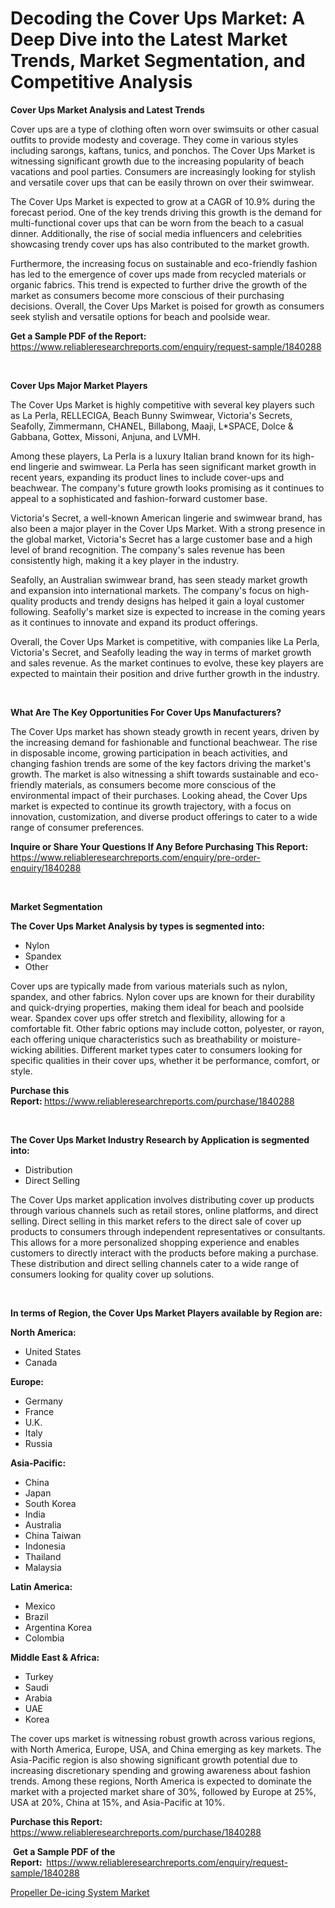 <p><h1>Decoding the Cover Ups Market: A Deep Dive into the Latest Market Trends, Market Segmentation, and Competitive Analysis</h1></p><p><strong>Cover Ups Market Analysis and Latest Trends</strong></p>
<p><p>Cover ups are a type of clothing often worn over swimsuits or other casual outfits to provide modesty and coverage. They come in various styles including sarongs, kaftans, tunics, and ponchos. The Cover Ups Market is witnessing significant growth due to the increasing popularity of beach vacations and pool parties. Consumers are increasingly looking for stylish and versatile cover ups that can be easily thrown on over their swimwear.</p><p>The Cover Ups Market is expected to grow at a CAGR of 10.9% during the forecast period. One of the key trends driving this growth is the demand for multi-functional cover ups that can be worn from the beach to a casual dinner. Additionally, the rise of social media influencers and celebrities showcasing trendy cover ups has also contributed to the market growth.</p><p>Furthermore, the increasing focus on sustainable and eco-friendly fashion has led to the emergence of cover ups made from recycled materials or organic fabrics. This trend is expected to further drive the growth of the market as consumers become more conscious of their purchasing decisions. Overall, the Cover Ups Market is poised for growth as consumers seek stylish and versatile options for beach and poolside wear.</p></p>
<p><strong>Get a Sample PDF of the Report:&nbsp;</strong> <a href="https://www.reliableresearchreports.com/enquiry/request-sample/1840288">https://www.reliableresearchreports.com/enquiry/request-sample/1840288</a></p>
<p>&nbsp;</p>
<p><strong>Cover Ups Major Market Players</strong></p>
<p><p>The Cover Ups Market is highly competitive with several key players such as La Perla, RELLECIGA, Beach Bunny Swimwear, Victoria's Secrets, Seafolly, Zimmermann, CHANEL, Billabong, Maaji, L*SPACE, Dolce & Gabbana, Gottex, Missoni, Anjuna, and LVMH.</p><p>Among these players, La Perla is a luxury Italian brand known for its high-end lingerie and swimwear. La Perla has seen significant market growth in recent years, expanding its product lines to include cover-ups and beachwear. The company's future growth looks promising as it continues to appeal to a sophisticated and fashion-forward customer base.</p><p>Victoria's Secret, a well-known American lingerie and swimwear brand, has also been a major player in the Cover Ups Market. With a strong presence in the global market, Victoria's Secret has a large customer base and a high level of brand recognition. The company's sales revenue has been consistently high, making it a key player in the industry.</p><p>Seafolly, an Australian swimwear brand, has seen steady market growth and expansion into international markets. The company's focus on high-quality products and trendy designs has helped it gain a loyal customer following. Seafolly's market size is expected to increase in the coming years as it continues to innovate and expand its product offerings.</p><p>Overall, the Cover Ups Market is competitive, with companies like La Perla, Victoria's Secret, and Seafolly leading the way in terms of market growth and sales revenue. As the market continues to evolve, these key players are expected to maintain their position and drive further growth in the industry.</p></p>
<p>&nbsp;</p>
<p><strong>What Are The Key Opportunities For Cover Ups Manufacturers?</strong></p>
<p><p>The Cover Ups market has shown steady growth in recent years, driven by the increasing demand for fashionable and functional beachwear. The rise in disposable income, growing participation in beach activities, and changing fashion trends are some of the key factors driving the market's growth. The market is also witnessing a shift towards sustainable and eco-friendly materials, as consumers become more conscious of the environmental impact of their purchases. Looking ahead, the Cover Ups market is expected to continue its growth trajectory, with a focus on innovation, customization, and diverse product offerings to cater to a wide range of consumer preferences.</p></p>
<p><strong>Inquire or Share Your Questions If Any Before Purchasing This Report:</strong> <a href="https://www.reliableresearchreports.com/enquiry/pre-order-enquiry/1840288">https://www.reliableresearchreports.com/enquiry/pre-order-enquiry/1840288</a></p>
<p>&nbsp;</p>
<p><strong>Market Segmentation</strong></p>
<p><strong>The Cover Ups Market Analysis by types is segmented into:</strong></p>
<p><ul><li>Nylon</li><li>Spandex</li><li>Other</li></ul></p>
<p><p>Cover ups are typically made from various materials such as nylon, spandex, and other fabrics. Nylon cover ups are known for their durability and quick-drying properties, making them ideal for beach and poolside wear. Spandex cover ups offer stretch and flexibility, allowing for a comfortable fit. Other fabric options may include cotton, polyester, or rayon, each offering unique characteristics such as breathability or moisture-wicking abilities. Different market types cater to consumers looking for specific qualities in their cover ups, whether it be performance, comfort, or style.</p></p>
<p><strong>Purchase this Report:&nbsp;</strong><a href="https://www.reliableresearchreports.com/purchase/1840288">https://www.reliableresearchreports.com/purchase/1840288</a></p>
<p>&nbsp;</p>
<p><strong>The Cover Ups Market Industry Research by Application is segmented into:</strong></p>
<p><ul><li>Distribution</li><li>Direct Selling</li></ul></p>
<p><p>The Cover Ups market application involves distributing cover up products through various channels such as retail stores, online platforms, and direct selling. Direct selling in this market refers to the direct sale of cover up products to consumers through independent representatives or consultants. This allows for a more personalized shopping experience and enables customers to directly interact with the products before making a purchase. These distribution and direct selling channels cater to a wide range of consumers looking for quality cover up solutions.</p></p>
<p>&nbsp;</p>
<p><strong>In terms of Region, the Cover Ups Market Players available by Region are:</strong></p>
<p>
    <p> <strong> North America: </strong>
        <ul>
            <li>United States</li>
            <li>Canada</li>
        </ul>
        </p> 
    <p> <strong> Europe: </strong>
        <ul>
            <li>Germany</li>
            <li>France</li>
            <li>U.K.</li>
            <li>Italy</li>
            <li>Russia</li>
        </ul>
        </p> 
    <p> <strong> Asia-Pacific: </strong>
        <ul>
            <li>China</li>
            <li>Japan</li>
            <li>South Korea</li>
            <li>India</li>
            <li>Australia</li>
            <li>China Taiwan</li>
            <li>Indonesia</li>
            <li>Thailand</li>
            <li>Malaysia</li>
        </ul>
        </p> 
    <p> <strong> Latin America: </strong>
        <ul>
            <li>Mexico</li>
            <li>Brazil</li>
            <li>Argentina Korea</li>
            <li>Colombia</li>
        </ul>
        </p> 
    <p> <strong> Middle East & Africa: </strong>
        <ul>
            <li>Turkey</li>
            <li>Saudi</li>
            <li>Arabia</li>
            <li>UAE</li>
            <li>Korea</li>
        </ul>
    </p>
    </p>
<p><p>The cover ups market is witnessing robust growth across various regions, with North America, Europe, USA, and China emerging as key markets. The Asia-Pacific region is also showing significant growth potential due to increasing discretionary spending and growing awareness about fashion trends. Among these regions, North America is expected to dominate the market with a projected market share of 30%, followed by Europe at 25%, USA at 20%, China at 15%, and Asia-Pacific at 10%.</p></p>
<p><strong>Purchase this Report: </strong><a href="https://www.reliableresearchreports.com/purchase/1840288">https://www.reliableresearchreports.com/purchase/1840288</a></p>
<p>&nbsp;<strong>Get a Sample PDF of the Report:&nbsp;&nbsp;</strong><a href="https://www.reliableresearchreports.com/enquiry/request-sample/1840288">https://www.reliableresearchreports.com/enquiry/request-sample/1840288</a></p>
<p><strong></strong></p>
<p><p><a href="https://faithful-glue-af3.notion.site/Propeller-De-icing-System-Market-Size-Share-Trends-Analysis-Report-By-Material-By-Type-By-End-u-6c50c5b9fd1a480ea628cfe5076f63bc">Propeller De-icing System Market</a></p></p>